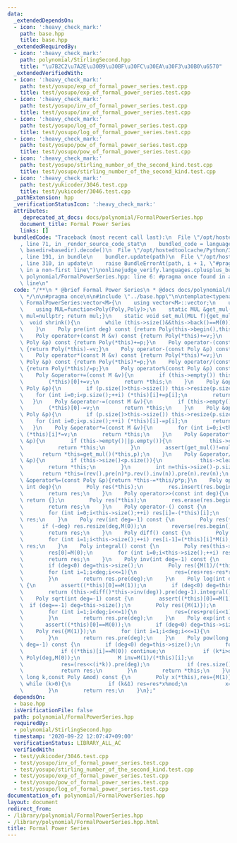 ```yaml
---
data:
  _extendedDependsOn:
  - icon: ':heavy_check_mark:'
    path: base.hpp
    title: base.hpp
  _extendedRequiredBy:
  - icon: ':heavy_check_mark:'
    path: polynomial/StirlingSecond.hpp
    title: "\u7B2C2\u7A2E\u30B9\u30BF\u30FC\u30EA\u30F3\u30B0\u6570"
  _extendedVerifiedWith:
  - icon: ':heavy_check_mark:'
    path: test/yosupo/exp_of_formal_power_series.test.cpp
    title: test/yosupo/exp_of_formal_power_series.test.cpp
  - icon: ':heavy_check_mark:'
    path: test/yosupo/inv_of_formal_power_series.test.cpp
    title: test/yosupo/inv_of_formal_power_series.test.cpp
  - icon: ':heavy_check_mark:'
    path: test/yosupo/log_of_formal_power_series.test.cpp
    title: test/yosupo/log_of_formal_power_series.test.cpp
  - icon: ':heavy_check_mark:'
    path: test/yosupo/pow_of_formal_power_series.test.cpp
    title: test/yosupo/pow_of_formal_power_series.test.cpp
  - icon: ':heavy_check_mark:'
    path: test/yosupo/stirling_number_of_the_second_kind.test.cpp
    title: test/yosupo/stirling_number_of_the_second_kind.test.cpp
  - icon: ':heavy_check_mark:'
    path: test/yukicoder/3046.test.cpp
    title: test/yukicoder/3046.test.cpp
  _pathExtension: hpp
  _verificationStatusIcon: ':heavy_check_mark:'
  attributes:
    _deprecated_at_docs: docs/polynomial/FormalPowerSeries.hpp
    document_title: Formal Power Series
    links: []
  bundledCode: "Traceback (most recent call last):\n  File \"/opt/hostedtoolcache/Python/3.8.6/x64/lib/python3.8/site-packages/onlinejudge_verify/documentation/build.py\"\
    , line 71, in _render_source_code_stat\n    bundled_code = language.bundle(stat.path,\
    \ basedir=basedir).decode()\n  File \"/opt/hostedtoolcache/Python/3.8.6/x64/lib/python3.8/site-packages/onlinejudge_verify/languages/cplusplus.py\"\
    , line 191, in bundle\n    bundler.update(path)\n  File \"/opt/hostedtoolcache/Python/3.8.6/x64/lib/python3.8/site-packages/onlinejudge_verify/languages/cplusplus_bundle.py\"\
    , line 310, in update\n    raise BundleErrorAt(path, i + 1, \"#pragma once found\
    \ in a non-first line\")\nonlinejudge_verify.languages.cplusplus_bundle.BundleErrorAt:\
    \ polynomial/FormalPowerSeries.hpp: line 6: #pragma once found in a non-first\
    \ line\n"
  code: "/**\n * @brief Formal Power Series\n * @docs docs/polynomial/FormalPowerSeries.hpp\n\
    \ */\n\n#pragma once\n\n#include \"../base.hpp\"\n\ntemplate<typename M>\nstruct\
    \ FormalPowerSeries:vector<M>{\n    using vector<M>::vector;\n    using Poly=FormalPowerSeries;\n\
    \    using MUL=function<Poly(Poly,Poly)>;\n    static MUL &get_mul(){static MUL\
    \ mul=nullptr; return mul;}\n    static void set_mul(MUL f){get_mul()=f;}\n  \
    \  void shrink(){\n        while (this->size()&&this->back()==M(0)) this->pop_back();\n\
    \    }\n    Poly pre(int deg) const {return Poly(this->begin(),this->begin()+min((int)this->size(),deg));}\n\
    \    Poly operator+(const M &v) const {return Poly(*this)+=v;}\n    Poly operator+(const\
    \ Poly &p) const {return Poly(*this)+=p;}\n    Poly operator-(const M &v) const\
    \ {return Poly(*this)-=v;}\n    Poly operator-(const Poly &p) const {return Poly(*this)-=p;}\n\
    \    Poly operator*(const M &v) const {return Poly(*this)*=v;}\n    Poly operator*(const\
    \ Poly &p) const {return Poly(*this)*=p;}\n    Poly operator/(const Poly &p) const\
    \ {return Poly(*this)/=p;}\n    Poly operator%(const Poly &p) const {return Poly(*this)%=p;}\n\
    \    Poly &operator+=(const M &v){\n        if (this->empty()) this->resize(1);\n\
    \        (*this)[0]+=v;\n        return *this;\n    }\n    Poly &operator+=(const\
    \ Poly &p){\n        if (p.size()>this->size()) this->resize(p.size());\n    \
    \    for (int i=0;i<p.size();++i) (*this)[i]+=p[i];\n        return *this;\n \
    \   }\n    Poly &operator-=(const M &v){\n        if (this->empty()) this->resize(1);\n\
    \        (*this)[0]-=v;\n        return *this;\n    }\n    Poly &operator-=(const\
    \ Poly &p){\n        if (p.size()>this->size()) this->resize(p.size());\n    \
    \    for (int i=0;i<p.size();++i) (*this)[i]-=p[i];\n        return *this;\n \
    \   }\n    Poly &operator*=(const M &v){\n        for (int i=0;i<this->size();++i)\
    \ (*this)[i]*=v;\n        return *this;\n    }\n    Poly &operator*=(const Poly\
    \ &p){\n        if (this->empty()||p.empty()){\n            this->clear();\n \
    \           return *this;\n        }\n        assert(get_mul()!=nullptr);\n  \
    \      return *this=get_mul()(*this,p);\n    }\n    Poly &operator/=(const Poly\
    \ &p){\n        if (this->size()<p.size()){\n            this->clear();\n    \
    \        return *this;\n        }\n        int n=this->size()-p.size()-1;\n  \
    \      return *this=(rev().pre(n)*p.rev().inv(n)).pre(n).rev(n);\n    }\n    Poly\
    \ &operator%=(const Poly &p){return *this-=*this/p*p;}\n    Poly operator<<(const\
    \ int deg){\n        Poly res(*this);\n        res.insert(res.begin(),deg,M(0));\n\
    \        return res;\n    }\n    Poly operator>>(const int deg){\n        if (this->size()<=deg)\
    \ return {};\n        Poly res(*this);\n        res.erase(res.begin(),res.begin()+deg);\n\
    \        return res;\n    }\n    Poly operator-() const {\n        Poly res(this->size());\n\
    \        for (int i=0;i<this->size();++i) res[i]=-(*this)[i];\n        return\
    \ res;\n    }\n    Poly rev(int deg=-1) const {\n        Poly res(*this);\n  \
    \      if (~deg) res.resize(deg,M(0));\n        reverse(res.begin(),res.end());\n\
    \        return res;\n    }\n    Poly diff() const {\n        Poly res(max(0,(int)this->size()-1));\n\
    \        for (int i=1;i<this->size();++i) res[i-1]=(*this)[i]*M(i);\n        return\
    \ res;\n    }\n    Poly integral() const {\n        Poly res(this->size()+1);\n\
    \        res[0]=M(0);\n        for (int i=0;i<this->size();++i) res[i+1]=(*this)[i]/M(i+1);\n\
    \        return res;\n    }\n    Poly inv(int deg=-1) const {\n        assert((*this)[0]!=M(0));\n\
    \        if (deg<0) deg=this->size();\n        Poly res({M(1)/(*this)[0]});\n\
    \        for (int i=1;i<deg;i<<=1){\n            res=(res+res-res*res*pre(i<<1)).pre(i<<1);\n\
    \        }\n        return res.pre(deg);\n    }\n    Poly log(int deg=-1) const\
    \ {\n        assert((*this)[0]==M(1));\n        if (deg<0) deg=this->size();\n\
    \        return (this->diff()*this->inv(deg)).pre(deg-1).integral();\n    }\n\
    \    Poly sqrt(int deg=-1) const {\n        assert((*this)[0]==M(1));\n      \
    \  if (deg==-1) deg=this->size();\n        Poly res({M(1)});\n        M inv2=M(1)/M(2);\n\
    \        for (int i=1;i<deg;i<<=1){\n            res=(res+pre(i<<1)*res.inv(i<<1))*inv2;\n\
    \        }\n        return res.pre(deg);\n    }\n    Poly exp(int deg=-1){\n \
    \       assert((*this)[0]==M(0));\n        if (deg<0) deg=this->size();\n    \
    \    Poly res({M(1)});\n        for (int i=1;i<deg;i<<=1){\n            res=(res*(pre(i<<1)+M(1)-res.log(i<<1))).pre(i<<1);\n\
    \        }\n        return res.pre(deg);\n    }\n    Poly pow(long long k,int\
    \ deg=-1) const {\n        if (deg<0) deg=this->size();\n        for (int i=0;i<this->size();++i){\n\
    \            if ((*this)[i]==M(0)) continue;\n            if (k*i>deg) return\
    \ Poly(deg,M(0));\n            M inv=M(1)/(*this)[i];\n            Poly res=(((*this*inv)>>i).log()*k).exp()*(*this)[i].pow(k);\n\
    \            res=(res<<(i*k)).pre(deg);\n            if (res.size()<deg) res.resize(deg,M(0));\n\
    \            return res;\n        }\n        return *this;\n    }\n    Poly pow_mod(long\
    \ long k,const Poly &mod) const {\n        Poly x(*this),res={M(1)};\n       \
    \ while (k>0){\n            if (k&1) res=res*x%mod;\n            x=x*x%mod; k>>=1;\n\
    \        }\n        return res;\n    }\n};"
  dependsOn:
  - base.hpp
  isVerificationFile: false
  path: polynomial/FormalPowerSeries.hpp
  requiredBy:
  - polynomial/StirlingSecond.hpp
  timestamp: '2020-09-22 12:07:47+09:00'
  verificationStatus: LIBRARY_ALL_AC
  verifiedWith:
  - test/yukicoder/3046.test.cpp
  - test/yosupo/inv_of_formal_power_series.test.cpp
  - test/yosupo/stirling_number_of_the_second_kind.test.cpp
  - test/yosupo/exp_of_formal_power_series.test.cpp
  - test/yosupo/pow_of_formal_power_series.test.cpp
  - test/yosupo/log_of_formal_power_series.test.cpp
documentation_of: polynomial/FormalPowerSeries.hpp
layout: document
redirect_from:
- /library/polynomial/FormalPowerSeries.hpp
- /library/polynomial/FormalPowerSeries.hpp.html
title: Formal Power Series
---
```

